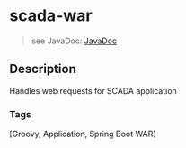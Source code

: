 # scada-war
> see JavaDoc: [JavaDoc](docs/javadoc/index.html)

## Description
Handles web requests for SCADA application

### Tags
[Groovy, Application, Spring Boot WAR]
